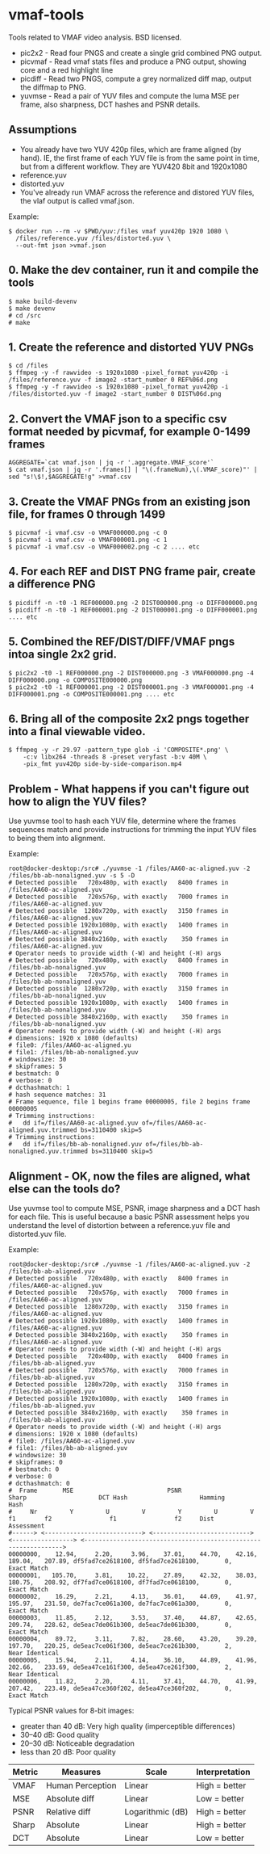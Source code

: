 # vmaf-tools
Tools related to VMAF video analysis.
BSD licensed.

* pic2x2 - Read four PNGS and create a single grid combined PNG output.
* picvmaf - Read vmaf stats files and produce a PNG output, showing core and a red highlight line
* picdiff - Read two PNGS, compute a grey normalized diff map, output the diffmap to PNG.
* yuvmse - Read a pair of YUV files and compute the luma MSE per frame, also sharpness, DCT hashes and PSNR details.

## Assumptions
* You already have two YUV 420p files, which are frame aligned (by hand). IE, the first frame of each YUV file is from the same point in time, but from a different workflow. They are YUV420 8bit and 1920x1080
* reference.yuv
* distorted.yuv
* You've already run VMAF across the reference and distored YUV files, the vlaf output is called vmaf.json.

Example:
```
$ docker run --rm -v $PWD/yuv:/files vmaf yuv420p 1920 1080 \
  /files/reference.yuv /files/distorted.yuv \
  --out-fmt json >vmaf.json
```

## 0. Make the dev container, run it and compile the tools
```
$ make build-devenv
$ make devenv
# cd /src
# make
```

## 1. Create the reference and distorted YUV PNGs
```
$ cd /files
$ ffmpeg -y -f rawvideo -s 1920x1080 -pixel_format yuv420p -i /files/reference.yuv -f image2 -start_number 0 REF%06d.png
$ ffmpeg -y -f rawvideo -s 1920x1080 -pixel_format yuv420p -i /files/distorted.yuv -f image2 -start_number 0 DIST%06d.png
```

## 2. Convert the VMAF json to a specific csv format needed by picvmaf, for example 0-1499 frames
```
AGGREGATE=`cat vmaf.json | jq -r '.aggregate.VMAF_score'`
$ cat vmaf.json | jq -r '.frames[] | "\(.frameNum),\(.VMAF_score)"' | sed "s!\$!,$AGGREGATE!g" >vmaf.csv
```

## 3. Create the VMAF PNGs from an existing json file, for frames 0 through 1499
```
$ picvmaf -i vmaf.csv -o VMAF000000.png -c 0
$ picvmaf -i vmaf.csv -o VMAF000001.png -c 1
$ picvmaf -i vmaf.csv -o VMAF000002.png -c 2 .... etc
```

## 4. For each REF and DIST PNG frame pair, create a difference PNG
```
$ picdiff -n -t0 -1 REF000000.png -2 DIST000000.png -o DIFF000000.png
$ picdiff -n -t0 -1 REF000001.png -2 DIST000001.png -o DIFF000001.png .... etc
```

## 5. Combined the REF/DIST/DIFF/VMAF pngs intoa  single 2x2 grid.
```
$ pic2x2 -t0 -1 REF000000.png -2 DIST000000.png -3 VMAF000000.png -4 DIFF000000.png -o COMPOSITE000000.png
$ pic2x2 -t0 -1 REF000001.png -2 DIST000001.png -3 VMAF000001.png -4 DIFF000001.png -o COMPOSITE000001.png .... etc
```

## 6. Bring all of the composite 2x2 pngs together into a final viewable video.
```
$ ffmpeg -y -r 29.97 -pattern_type glob -i 'COMPOSITE*.png' \
	-c:v libx264 -threads 8 -preset veryfast -b:v 40M \
	-pix_fmt yuv420p side-by-side-comparison.mp4
```

## Problem - What happens if you can't figure out how to align the YUV files?

Use yuvmse tool to hash each YUV file, determine where the frames sequences match and provide instructions for trimming the input YUV files to being them into alignment.

Example:
```
root@docker-desktop:/src# ./yuvmse -1 /files/AA60-ac-aligned.yuv -2 /files/bb-ab-nonaligned.yuv -s 5 -D
# Detected possible   720x480p, with exactly   8400 frames in /files/AA60-ac-aligned.yuv
# Detected possible   720x576p, with exactly   7000 frames in /files/AA60-ac-aligned.yuv
# Detected possible  1280x720p, with exactly   3150 frames in /files/AA60-ac-aligned.yuv
# Detected possible 1920x1080p, with exactly   1400 frames in /files/AA60-ac-aligned.yuv
# Detected possible 3840x2160p, with exactly    350 frames in /files/AA60-ac-aligned.yuv
# Operator needs to provide width (-W) and height (-H) args
# Detected possible   720x480p, with exactly   8400 frames in /files/bb-ab-nonaligned.yuv
# Detected possible   720x576p, with exactly   7000 frames in /files/bb-ab-nonaligned.yuv
# Detected possible  1280x720p, with exactly   3150 frames in /files/bb-ab-nonaligned.yuv
# Detected possible 1920x1080p, with exactly   1400 frames in /files/bb-ab-nonaligned.yuv
# Detected possible 3840x2160p, with exactly    350 frames in /files/bb-ab-nonaligned.yuv
# Operator needs to provide width (-W) and height (-H) args
# dimensions: 1920 x 1080 (defaults)
# file0: /files/AA60-ac-aligned.yu
# file1: /files/bb-ab-nonaligned.yuv
# windowsize: 30
# skipframes: 5
# bestmatch: 0
# verbose: 0
# dcthashmatch: 1
# hash sequence matches: 31
# Frame sequence, file 1 begins frame 00000005, file 2 begins frame 00000005
# Trimming instructions:
#   dd if=/files/AA60-ac-aligned.yuv of=/files/AA60-ac-aligned.yuv.trimmed bs=3110400 skip=5
# Trimming instructions:
#   dd if=/files/bb-ab-nonaligned.yuv of=/files/bb-ab-nonaligned.yuv.trimmed bs=3110400 skip=5
```

## Alignment - OK, now the files are aligned, what else can the tools do?

Use yuvmse tool to compute MSE, PSNR, image sharpness and a DCT hash for each file.
This is useful because a basic PSNR assessment helps you understand the level of distortion
between a reference.yuv file and distorted.yuv file.

Example:
```
root@docker-desktop:/src# ./yuvmse -1 /files/AA60-ac-aligned.yuv -2 /files/bb-ab-aligned.yuv        
# Detected possible   720x480p, with exactly   8400 frames in /files/AA60-ac-aligned.yuv
# Detected possible   720x576p, with exactly   7000 frames in /files/AA60-ac-aligned.yuv
# Detected possible  1280x720p, with exactly   3150 frames in /files/AA60-ac-aligned.yuv
# Detected possible 1920x1080p, with exactly   1400 frames in /files/AA60-ac-aligned.yuv
# Detected possible 3840x2160p, with exactly    350 frames in /files/AA60-ac-aligned.yuv
# Operator needs to provide width (-W) and height (-H) args
# Detected possible   720x480p, with exactly   8400 frames in /files/bb-ab-aligned.yuv
# Detected possible   720x576p, with exactly   7000 frames in /files/bb-ab-aligned.yuv
# Detected possible  1280x720p, with exactly   3150 frames in /files/bb-ab-aligned.yuv
# Detected possible 1920x1080p, with exactly   1400 frames in /files/bb-ab-aligned.yuv
# Detected possible 3840x2160p, with exactly    350 frames in /files/bb-ab-aligned.yuv
# Operator needs to provide width (-W) and height (-H) args
# dimensions: 1920 x 1080 (defaults)
# file0: /files/AA60-ac-aligned.yuv
# file1: /files/bb-ab-aligned.yuv
# windowsize: 30
# skipframes: 0
# bestmatch: 0
# verbose: 0
# dcthashmatch: 0
#  Frame       MSE                          PSNR                         Sharp                    DCT Hash                    Hamming                  Hash
#     Nr         Y         U         V         Y         U         V        f1        f2                f1                f2     Dist            Assessment
#------> <---------------------------> <---------------------------> <-----------------> <---------------------------------------------------------------->
00000000,    12.94,     2.20,     3.96,    37.01,    44.70,    42.16,   189.04,   207.89, df5fad7ce2618100, df5fad7ce2618100,       0,          Exact Match
00000001,   105.70,     3.81,    10.22,    27.89,    42.32,    38.03,   180.75,   208.92, df7fad7ce0618100, df7fad7ce0618100,       0,          Exact Match
00000002,    16.29,     2.21,     4.13,    36.01,    44.69,    41.97,   195.97,   231.50, de7fac7ce061a300, de7fac7ce061a300,       0,          Exact Match
00000003,    11.85,     2.12,     3.53,    37.40,    44.87,    42.65,   209.74,   228.62, de5eac7de061b300, de5eac7de061b300,       0,          Exact Match
00000004,    89.72,     3.11,     7.82,    28.60,    43.20,    39.20,   197.70,   220.25, de5eac7ce061f300, de5eac7ce261b300,       2,       Near Identical
00000005,    15.94,     2.11,     4.14,    36.10,    44.89,    41.96,   202.66,   233.69, de5ea47ce161f300, de5ea47ce261f300,       2,       Near Identical
00000006,    11.82,     2.20,     4.11,    37.41,    44.70,    41.99,   207.42,   223.49, de5ea47ce360f202, de5ea47ce360f202,       0,          Exact Match
```

Typical PSNR values for 8-bit images:
* greater than 40 dB: Very high quality (imperceptible differences)
* 30–40 dB: Good quality
* 20–30 dB: Noticeable degradation
* less than 20 dB: Poor quality

| Metric | Measures         | Scale            | Interpretation |
| ------ | ---------------- | ---------------- | -------------- |
| VMAF   | Human Perception | Linear           | High = better  |
| MSE    | Absolute diff    | Linear           | Low  = better  |
| PSNR   | Relative diff    | Logarithmic (dB) | High = better  |
| Sharp  | Absolute         | Linear           | High = better  |
| DCT    | Absolute         | Linear           | Low = better   |
